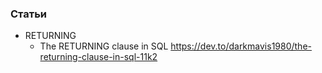 ### Статьи

- RETURNING
    - The RETURNING clause in SQL https://dev.to/darkmavis1980/the-returning-clause-in-sql-11k2